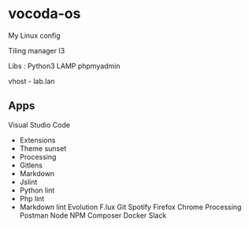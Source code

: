 # vocoda-os
My Linux config

Tiling manager
I3 



Libs :
Python3
LAMP
phpmyadmin

vhost - lab.lan



## Apps
Visual Studio Code
 - Extensions
  - Theme sunset
  - Processing
  - Gitlens
  - Markdown
  - Jslint
  - Python lint
  - Php lint
  - Markdown lint
Evolution
F.lux
Git
Spotify
Firefox 
Chrome
Processing
Postman
Node 
NPM
Composer
Docker
Slack


